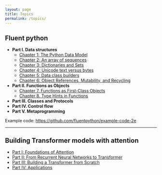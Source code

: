 ```yaml
---
layout: page
title: Topics
permalink: /topics/
---
```



## Fluent python

- **Part I. Data structures**
    - [Chapter 1: The Python Data Model](_posts/2025-01-01-fluent-python-c1-data-model.markdown)
    - [Chapter 2: An array of sequences](_posts/2025-01-01-fluent-python-c2-array-of-sequence.markdown)
    - [Chapter 3: Dictionaries and Sets](_posts/2025-01-01-fluent-python-c3-dictionaries-and-sets.markdown)
    - [Chapter 4: Unicode text versus bytes](_posts/2025-01-01-fluent-python-c4-unicode-text-versus-bytes.markdown)
    - [Chapter 5: Data class builders](_posts/2025-01-01-fluent-python-c5-data-class-builders.markdown)
    - [Chapter 6: Object References, Mutability, and Recycling](_posts/2025-01-01-fluent-python-c6-object-reference-mutability-recycling.markdown)
- **Part II. Functions as Objects**
    - [Chapter 7. Functions as First-Class Objects](_posts/2025-01-14-fluent-python-c7-function-as-frist-class-object.markdown)
    - [Chapter 8. Type Hints in Functions](_posts/2025-01-14-fluent-python-c8-type-hints-in-functions.markdown)
- **Part III. Classes and Protocols**
- **Part IV. Control flow**
- **Part V. Metaprogramming**

Example code: https://github.com/fluentpython/example-code-2e

---
## Building Transformer models with attention
- [Part I: Foundations of Attention](_posts/2025-01-16-btma-c1-foundation-of-attention.markdown)
- [Part II: From Recurrent Neural Networks to Transformer](_posts/2025-01-16-btma-c2-from-rnn-to-transformer.markdown)
- [Part III: Building a Transformer from Scratch](_posts/2025-01-16-btma-c3-build-transformer-from-scratch.markdown)
- [Part IV: Applications](_posts/2025-01-16-btma-c4-application.markdown)